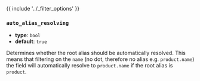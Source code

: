 {{ include '../_filter_options' }}

### `auto_alias_resolving`

- **type**: `bool`
- **default**: `true`

Determines whether the root alias should be automatically resolved.
This means that filtering on the `name` (no dot, therefore no alias e.g. `product.name`) 
the field will automatically resolve to `product.name` if the root alias is `product`.
